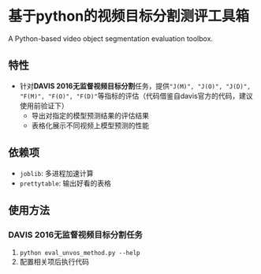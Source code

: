 # 基于python的视频目标分割测评工具箱

A Python-based video object segmentation evaluation toolbox.

## 特性

* 针对**DAVIS 2016无监督视频目标分割**任务，提供`"J(M)", "J(O)", "J(D)", "F(M)", "F(O)", "F(D)"`等指标的评估（代码借鉴自davis官方的代码，建议使用前验证下）
    - 导出对指定的模型预测结果的评估结果
    - 表格化展示不同视频上模型预测的性能

## 依赖项

- `joblib`: 多进程加速计算
- `prettytable`: 输出好看的表格

## 使用方法

### DAVIS 2016无监督视频目标分割任务

1. `python eval_unvos_method.py --help`
2. 配置相关项后执行代码
